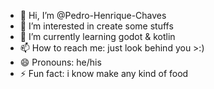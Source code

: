 - 👋 Hi, I’m @Pedro-Henrique-Chaves
- 👀 I’m interested in create some stuffs
- 🌱 I’m currently learning godot & kotlin
- 📫 How to reach me: just look behind you >:)
- 😄 Pronouns: he/his
- ⚡ Fun fact: i know make any kind of food
